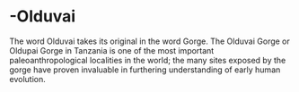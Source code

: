 # -Olduvai
The word Olduvai takes its original in the word Gorge.  The Olduvai Gorge or Oldupai Gorge in Tanzania is one of the most important paleoanthropological localities in the world; the many sites exposed by the gorge have proven invaluable in furthering understanding of early human evolution.
